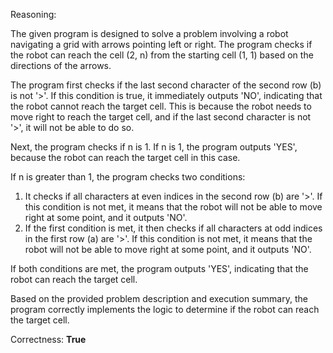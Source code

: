 Reasoning:

The given program is designed to solve a problem involving a robot navigating a grid with arrows pointing left or right. The program checks if the robot can reach the cell (2, n) from the starting cell (1, 1) based on the directions of the arrows.

The program first checks if the last second character of the second row (b) is not '>'. If this condition is true, it immediately outputs 'NO', indicating that the robot cannot reach the target cell. This is because the robot needs to move right to reach the target cell, and if the last second character is not '>', it will not be able to do so.

Next, the program checks if n is 1. If n is 1, the program outputs 'YES', because the robot can reach the target cell in this case.

If n is greater than 1, the program checks two conditions:

1.  It checks if all characters at even indices in the second row (b) are '>'. If this condition is not met, it means that the robot will not be able to move right at some point, and it outputs 'NO'.
2.  If the first condition is met, it then checks if all characters at odd indices in the first row (a) are '>'. If this condition is not met, it means that the robot will not be able to move right at some point, and it outputs 'NO'.

If both conditions are met, the program outputs 'YES', indicating that the robot can reach the target cell.

Based on the provided problem description and execution summary, the program correctly implements the logic to determine if the robot can reach the target cell.

Correctness: **True**